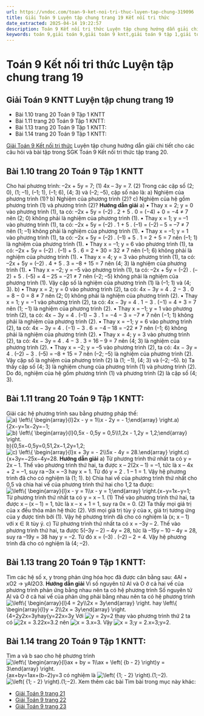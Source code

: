 ```yaml
---
url: https://vndoc.com/toan-9-ket-noi-tri-thuc-luyen-tap-chung-319096
title: Giải Toán 9 Luyện tập chung trang 19 Kết nối tri thức
date_extracted: 2025-04-14 19:22:57
description: Toán 9 Kết nối tri thức Luyện tập chung hướng dẫn giải chi tiết các câu hỏi và bài tập trong SGK Toán 9 Kết nối tri thức tập 1.
keywords: toán 9,giải toán 9,giải toán 9 kntt,giải toán 9 tập 1,giải toán 9 kết nối tri thức,toán 9 kết nối tri thức tập 1,Toán 9 Kết nối tri thức Luyện tập chung,giải Toán 9 Kết nối tri thức Luyện tập chung,Luyện tập chung,giải toán 9 kntt trang 20,toán 9 kết nối tri thức tập 1 trang 20,toán 9 kết nối tri thức tập 1 trang 19,Luyện tập chung trang 19
---
```


# Toán 9 Kết nối tri thức Luyện tập chung trang 19
## Giải Toán 9 KNTT Luyện tập chung trang 19
  * Bài 1.10 trang 20 Toán 9 Tập 1 KNTT
  * Bài 1.11 trang 20 Toán 9 Tập 1 KNTT: 
  * Bài 1.13 trang 20 Toán 9 Tập 1 KNTT: 
  * Bài 1.14 trang 20 Toán 9 Tập 1 KNTT:

[Giải Toán 9 Kết nối tri thức](<https://vndoc.com/toan-9-ket-noi-tri-thuc>) Luyện tập chung hướng dẫn giải chi tiết cho các câu hỏi và bài tập trong SGK Toán 9 Kết nối tri thức tập trang 20.
## **Bài 1.10 trang 20 Toán 9 Tập 1 KNTT**
Cho hai phương trình:
–2x + 5y = 7; \(1\)
4x – 3y = 7. \(2\)
Trong các cặp số \(2; 0\), \(1; –1\), \(–1; 1\), \(–1; 6\), \(4; 3\) và \(–2; –5\), cặp số nào là:
a\) Nghiệm của phương trình \(1\)?
b\) Nghiệm của phương trình \(2\)?
c\) Nghiệm của hệ gồm phương trình \(1\) và phương trình \(2\)?
**Hướng dẫn giải**
a\)
• Thay x = 2; y = 0 vào phương trình \(1\), ta có:
–2x + 5y = \(–2\) . 2 + 5 . 0 = \(−4\) + 0 = −4 ≠ 7 nên \(2; 0\) không phải là nghiệm của phương trình \(1\).
• Thay x = 1; y = –1 vào phương trình \(1\), ta có:
–2x + 5y = \(–2\) . 1 + 5 . \(–1\) = \(–2\) – 5 = –7 ≠ 7 nên \(1; –1\) không phải là nghiệm của phương trình \(1\).
• Thay x = –1; y = 1 vào phương trình \(1\), ta có:
–2x + 5y = \(–2\) . \(–1\) + 5 . 1 = 2 + 5 = 7 nên \(–1; 1\) là nghiệm của phương trình \(1\).
• Thay x = –1; y = 6 vào phương trình \(1\), ta có:
–2x + 5y = \(–2\) . \(–1\) + 5 . 6 = 2 + 30 = 32 ≠ 7 nên \(–1; 6\) không phải là nghiệm của phương trình \(1\).
• Thay x = 4; y = 3 vào phương trình \(1\), ta có:
–2x + 5y = \(–2\) . 4 + 5 . 3 = –8 + 15 = 7 nên \(4; 3\) là nghiệm của phương trình \(1\).
• Thay x = –2; y = –5 vào phương trình \(1\), ta có:
–2x + 5y = \(–2\) . \(–2\) + 5 . \(–5\) = 4 – 25 = –21 ≠ 7 nên \(–2; –5\) không phải là nghiệm của phương trình \(1\).
Vậy cặp số là nghiệm của phương trình \(1\) là \(–1; 1\) và \(4; 3\).
b\)
• Thay x = 2; y = 0 vào phương trình \(2\), ta có:
4x − 3y = 4 . 2 − 3 . 0 = 8 − 0 = 8 ≠ 7 nên \(2; 0\) không phải là nghiệm của phương trình \(2\).
• Thay x = 1; y = −1 vào phương trình \(2\), ta có:
4x − 3y = 4 . 1 − 3 . \(−1\) = 4 + 3 = 7 nên \(1; −1\) là nghiệm của phương trình \(2\).
• Thay x = –1; y = 1 vào phương trình \(2\), ta có:
4x − 3y = 4 . \(–1\) − 3 . 1 = −4 − 3 = −7 ≠ 7 nên \(−1; 1\) không phải là nghiệm của phương trình \(2\).
• Thay x = −1; y = 6 vào phương trình \(2\), ta có:
4x − 3y = 4 . \(−1\) − 3 . 6 = −4 – 18 = –22 ≠ 7 nên \(–1; 6\) không phải là nghiệm của phương trình \(2\).
• Thay x = 4; y = 3 vào phương trình \(2\), ta có:
4x − 3y = 4 . 4 − 3 . 3 = 16 – 9 = 7 nên \(4; 3\) là nghiệm của phương trình \(2\).
• Thay x = –2; y = –5 vào phương trình \(2\), ta có:
4x − 3y = 4 . \(–2\) − 3 . \(–5\) = –8 + 15 = 7 nên \(–2; –5\) là nghiệm của phương trình \(2\).
Vậy cặp số là nghiệm của phương trình \(2\) là \(1; −1\), \(4; 3\) và \(–2; –5\).
b\) Ta thấy cặp số \(4; 3\) là nghiệm chung của phương trình \(1\) và phương trình \(2\).
Do đó, nghiệm của hệ gồm phương trình \(1\) và phương trình \(2\) là cặp số \(4; 3\).
## **Bài 1.11 trang 20 Toán 9 Tập 1 KNTT:**
Giải các hệ phương trình sau bằng phương pháp thế:
![a\) \\left\\{ \\begin{array}{l}2x - y = 1\\\\x - 2y = - 1;\\end{array} \\right.](https://i.vdoc.vn/data/image/blank.png)a\)\{2x−y=1x−2y=−1;
![b\) \\left\\{ \\begin{array}{l}0,5x - 0,5y = 0,5\\\\1,2x - 1,2y = 1,2;\\end{array} \\right.](https://i.vdoc.vn/data/image/blank.png)b\)\{0,5x−0,5y=0,51,2x−1,2y=1,2;
![c\) \\left\\{ \\begin{array}{l}x + 3y = - 2\\\\5x - 4y = 28.\\end{array} \\right.](https://i.vdoc.vn/data/image/blank.png)c\)\{x+3y=−25x−4y=28.
**Hướng dẫn giải**
a\) Từ phương trình thứ nhất ta có y = 2x – 1. Thế vào phương trình thứ hai, ta được
x – 2\(2x – 1\) = –1, tức là x – 4x + 2 = –1, suy ra –3x = –3 hay x = 1.
Từ đó y = 2 . 1 – 1 = 1.
Vậy hệ phương trình đã cho có nghiệm là \(1; 1\).
b\) Chia hai vế của phương trình thứ nhất cho 0,5 và chia hai vế của phương trình thứ hai cho 1,2 ta được:
![\\left\\{ \\begin{array}{l}x - y = 1\\\\x - y = 1;\\end{array} \\right.](https://i.vdoc.vn/data/image/blank.png)\{x−y=1x−y=1;
Từ phương trình thứ nhất ta có y = x – 1. \(1\)
Thế vào phương trình thứ hai, ta được
x – \(x – 1\) = 1, tức là x – x + 1 = 1, suy ra 0x = 0. \(2\)
Ta thấy mọi giá trị của x đều thỏa mãn hệ thức \(2\).
Với mọi giá trị tùy ý của x, giá trị tương ứng của y được tính bởi \(1\).
Vậy hệ phương trình đã cho có nghiệm là \(x; x – 1\) với x ∈ ℝ tùy ý.
c\) Từ phương trình thứ nhất ta có x = –3y – 2. Thế vào phương trình thứ hai, ta được
5\(–3y – 2\) – 4y = 28, tức là –15y – 10 – 4y = 28, suy ra –19y = 38 hay y = –2.
Từ đó x = \(–3\) . \(–2\) – 2 = 4.
Vậy hệ phương trình đã cho có nghiệm là \(4; –2\).
## **Bài 1.13 trang 20 Toán 9 Tập 1 KNTT:**
Tìm các hệ số x, y trong phản ứng hóa học đã được cân bằng sau:
4Al + xO2 → yAl2O3.
**Hướng dẫn giải**
Vì số nguyên tử Al và O ở cả hai vế của phương trình phản ứng bằng nhau nên ta có hệ phương trình
Số nguyên tử Al và O ở cả hai vế của phản ứng phải bằng nhau nên ta có hệ phương trình![\\left\\{ \\begin{array}{l}4 = 2y\\\\2x = 3y\\end{array} \\right. hay \\left\\{ \\begin{array}{l}y = 2\\\\2x = 3y\\end{array} \\right.](https://i.vdoc.vn/data/image/blank.png)\{4=2y2x=3yhay\{y=22x=3y
Với ![y = 2](https://i.vdoc.vn/data/image/blank.png)y=2 thay vào phương trình thứ 2 ta có ![2x = 3.2](https://i.vdoc.vn/data/image/blank.png)2x=3.2 nên ![x = 3.](https://i.vdoc.vn/data/image/blank.png)x=3. Vậy ![x = 3;y = 2.](https://i.vdoc.vn/data/image/blank.png)x=3;y=2.
## **Bài 1.14 trang 20 Toán 9 Tập 1 KNTT:**
Tìm a và b sao cho hệ phương trình ![\\left\\{ \\begin{array}{l}ax + by = 1\\\\ax + \\left\( {b - 2} \\right\)y = 3\\end{array} \\right.](https://i.vdoc.vn/data/image/blank.png)\{ax+by=1ax+\(b−2\)y=3 có nghiệm là ![\\left\( {1; - 2} \\right\).](https://i.vdoc.vn/data/image/blank.png)\(1;−2\).
![\\left\( {1; - 2} \\right\).](https://i.vdoc.vn/data/image/blank.png)\(1;−2\).
Xem thêm các bài Tìm bài trong mục này khác:
  * [Giải Toán 9 trang 21](</giai-toan-9-trang-21-tap-1-ket-noi-tri-thuc-319181>)
  * [Giải Toán 9 trang 22](</giai-toan-9-trang-22-tap-1-ket-noi-tri-thuc-319183>)
  * [Giải Toán 9 trang 23](</giai-toan-9-trang-23-tap-1-ket-noi-tri-thuc-319187>)

